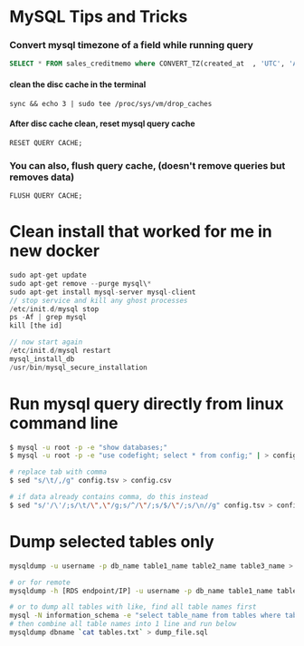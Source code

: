 # MySQL Tips and Tricks

### Convert mysql timezone of a field while running query
```sql
SELECT * FROM sales_creditmemo where CONVERT_TZ(created_at  , 'UTC', 'Australia/Sydney') >= '2021-08-02'
```

#### clean the disc cache in the terminal

`sync && echo 3 | sudo tee /proc/sys/vm/drop_caches`

#### After disc cache clean, reset mysql query cache

`RESET QUERY CACHE;`

### You can also, flush query cache, (doesn't remove queries but removes data)

`FLUSH QUERY CACHE;`


# Clean install that worked for me in new docker
```php
sudo apt-get update
sudo apt-get remove --purge mysql\*
sudo apt-get install mysql-server mysql-client
// stop service and kill any ghost processes
/etc/init.d/mysql stop
ps -Af | grep mysql
kill [the id]

// now start again
/etc/init.d/mysql restart
mysql_install_db
/usr/bin/mysql_secure_installation
```

# Run mysql query directly from linux command line
```bash
$ mysql -u root -p -e "show databases;"
$ mysql -u root -p -e "use codefight; select * from config;" | > config.tsv

# replace tab with comma
$ sed "s/\t/,/g" config.tsv > config.csv

# if data already contains comma, do this instead
$ sed "s/'/\'/;s/\t/\",\"/g;s/^/\"/;s/$/\"/;s/\n//g" config.tsv > config.csv
```

# Dump selected tables only
```bash
mysqldump -u username -p db_name table1_name table2_name table3_name > dump.sql

# or for remote
mysqldump -h [RDS endpoint/IP] -u username -p db_name table1_name table2_name table3_name > dump.sql

# or to dump all tables with like, find all table names first
mysql -N information_schema -e "select table_name from tables where table_schema = 'databasename' and table_name like 'bak_%'" > tables.txt
# then combine all table names into 1 line and run below
mysqldump dbname `cat tables.txt` > dump_file.sql
```
